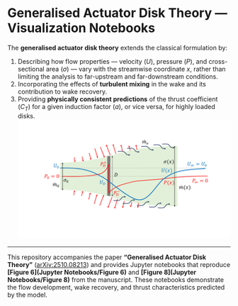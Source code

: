 # Generalised Actuator Disk Theory — Visualization Notebooks



The **generalised actuator disk theory** extends the classical formulation by:
1. Describing how flow properties — velocity ($U$), pressure ($P$), and cross-sectional area ($\sigma$) — vary with the streamwise coordinate $x$, rather than limiting the analysis to far-upstream and far-downstream conditions.  
2. Incorporating the effects of **turbulent mixing** in the wake and its contribution to wake recovery.  
3. Providing **physically consistent predictions** of the thrust coefficient ($C_T$) for a given induction factor ($a$), or vice versa, for highly loaded disks.
![Actuator Disk Schematic](images/schematic.PNG)
----------------------------------------

This repository accompanies the paper **“Generalised Actuator Disk Theory”** ([arXiv:2510.08213](https://arxiv.org/abs/2510.08213)) and provides Jupyter notebooks that reproduce **[Figure 6](Jupyter Notebooks/Figure 6)** and **[Figure 8](Jupyter Notebooks/Figure 8)** from the manuscript. These notebooks demonstrate the flow development, wake recovery, and thrust characteristics predicted by the model.
